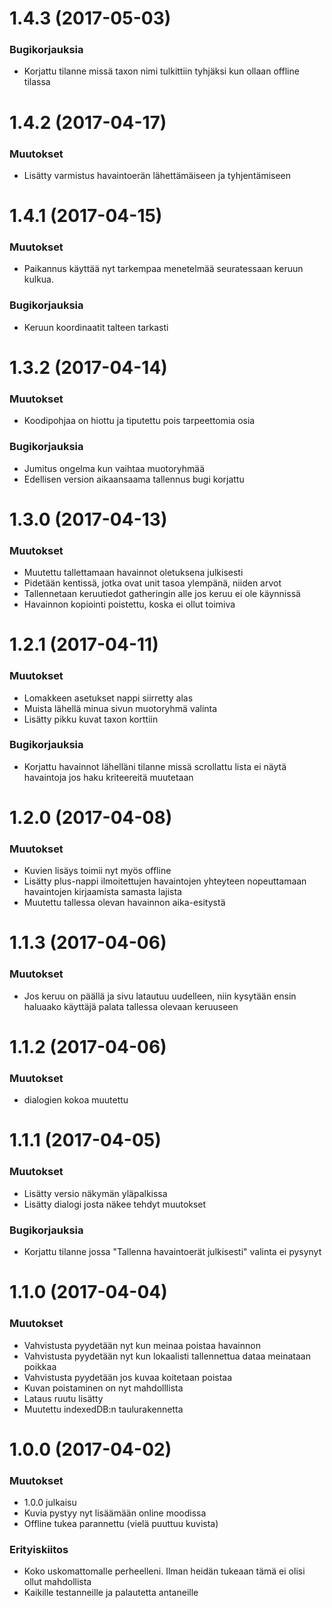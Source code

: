<a name="1.4.1"></a>
# 1.4.3 (2017-05-03)

### Bugikorjauksia
* Korjattu tilanne missä taxon nimi tulkittiin tyhjäksi kun ollaan offline tilassa


<a name="1.4.2"></a>
# 1.4.2 (2017-04-17)

### Muutokset

* Lisätty varmistus havaintoerän lähettämäiseen ja tyhjentämiseen

<a name="1.4.1"></a>
# 1.4.1 (2017-04-15)

### Muutokset

* Paikannus käyttää nyt tarkempaa menetelmää seuratessaan keruun kulkua.

### Bugikorjauksia
* Keruun koordinaatit talteen tarkasti


<a name="1.3.2"></a>
# 1.3.2 (2017-04-14)

### Muutokset

* Koodipohjaa on hiottu ja tiputettu pois tarpeettomia osia

### Bugikorjauksia

* Jumitus ongelma kun vaihtaa muotoryhmää
* Edellisen version aikaansaama tallennus bugi korjattu

<a name="1.3.0"></a>
# 1.3.0 (2017-04-13)

### Muutokset

* Muutettu tallettamaan havainnot oletuksena julkisesti
* Pidetään kentissä, jotka ovat unit tasoa ylempänä, niiden arvot
* Tallennetaan keruutiedot gatheringin alle jos keruu ei ole käynnissä
* Havainnon kopiointi poistettu, koska ei ollut toimiva

<a name="1.2.1"></a>
# 1.2.1 (2017-04-11)

### Muutokset

* Lomakkeen asetukset nappi siirretty alas
* Muista lähellä minua sivun muotoryhmä valinta
* Lisätty pikku kuvat taxon korttiin 

### Bugikorjauksia

* Korjattu havainnot lähelläni tilanne missä scrollattu lista ei näytä havaintoja jos haku kriteereitä muutetaan

<a name="1.2.0"></a>
# 1.2.0 (2017-04-08)

### Muutokset

* Kuvien lisäys toimii nyt myös offline
* Lisätty plus-nappi ilmoitettujen havaintojen yhteyteen nopeuttamaan havaintojen kirjaamista samasta lajista
* Muutettu tallessa olevan havainnon aika-esitystä 
  
<a name="1.1.3"></a>
# 1.1.3 (2017-04-06)

### Muutokset

* Jos keruu on päällä ja sivu latautuu uudelleen, niin kysytään ensin haluaako käyttäjä palata
  tallessa olevaan keruuseen

<a name="1.1.2"></a>
# 1.1.2 (2017-04-06)

### Muutokset

* dialogien kokoa muutettu

<a name="1.1.1"></a>
# 1.1.1 (2017-04-05)

### Muutokset

* Lisätty versio näkymän yläpalkissa
* Lisätty dialogi josta näkee tehdyt muutokset

### Bugikorjauksia

* Korjattu tilanne jossa "Tallenna havaintoerät julkisesti" valinta ei pysynyt

<a name="1.1.0"></a>
# 1.1.0 (2017-04-04)

### Muutokset

* Vahvistusta pyydetään nyt kun meinaa poistaa havainnon
* Vahvistusta pyydetään nyt kun lokaalisti tallennettua dataa meinataan poikkaa
* Vahvistusta pyydetään jos kuvaa koitetaan poistaa
* Kuvan poistaminen on nyt mahdolllista
* Lataus ruutu lisätty
* Muutettu indexedDB:n taulurakennetta

<a name="1.0.0"></a>
# 1.0.0 (2017-04-02)

### Muutokset

* 1.0.0 julkaisu
* Kuvia pystyy nyt lisäämään online moodissa
* Offline tukea parannettu (vielä puuttuu kuvista)

### Erityiskiitos

* Koko uskomattomalle perheelleni. Ilman heidän tukeaan tämä ei olisi ollut mahdollista
* Kaikille testanneille ja palautetta antaneille
